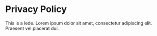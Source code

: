 # Privacy Policy

This is a lede. Lorem ipsum dolor sit amet, consectetur adipiscing elit. Praesent vel placerat dui.
